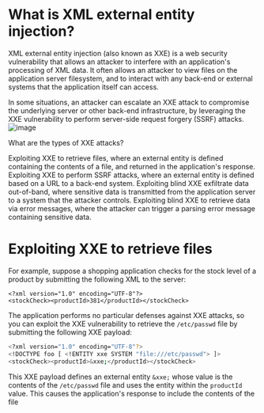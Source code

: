 # What is XML external entity injection?
XML external entity injection (also known as XXE) is a web security vulnerability that allows an attacker to interfere with an application's processing of XML data. It often allows an attacker to view files on the application server filesystem, and to interact with any back-end or external systems that the application itself can access.

In some situations, an attacker can escalate an XXE attack to compromise the underlying server or other back-end infrastructure, by leveraging the XXE vulnerability to perform server-side request forgery (SSRF) attacks.
![image](https://github.com/offensivecyber03/PortSwigger/assets/71892943/a5bdd806-6272-4080-a8ca-2032757e18e7)

What are the types of XXE attacks?

Exploiting XXE to retrieve files, where an external entity is defined containing the contents of a file, and returned in the application's response.
Exploiting XXE to perform SSRF attacks, where an external entity is defined based on a URL to a back-end system.
Exploiting blind XXE exfiltrate data out-of-band, where sensitive data is transmitted from the application server to a system that the attacker controls.
Exploiting blind XXE to retrieve data via error messages, where the attacker can trigger a parsing error message containing sensitive data.

# Exploiting XXE to retrieve files

For example, suppose a shopping application checks for the stock level of a product by submitting the following XML to the server:
```
<?xml version="1.0" encoding="UTF-8"?>
<stockCheck><productId>381</productId></stockCheck>
```
The application performs no particular defenses against XXE attacks, so you can exploit the XXE vulnerability to retrieve the `/etc/passwd` file by submitting the following XXE payload:
```bash
<?xml version="1.0" encoding="UTF-8"?>
<!DOCTYPE foo [ <!ENTITY xxe SYSTEM "file:///etc/passwd"> ]>
<stockCheck><productId>&xxe;</productId></stockCheck>
```
This XXE payload defines an external entity `&xxe;` whose value is the contents of the `/etc/passwd` file and uses the entity within the `productId` value. This causes the application's response to include the contents of the file

